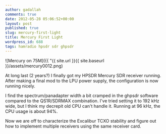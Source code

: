 ```yaml
---
author: gadallah
comments: true
date: 2012-05-28 05:06:52+00:00
layout: post
published: true
slug: mercury-first-light
title: Mercury First Light
wordpress_id: 688
tags: hamradio hpsdr sdr ghpsdr
---
```


![Mercury on 75M]({{ "{{ site.url }}{{ site.baseurl }}/assets/mercury0012.png)

At long last (2 years?) I finally got my HPSDR Mercury SDR receiver
running. After making a final mod to the LPU power supply, the
configuration is now running nicely.

I find the spectrum/panadapter width a bit cramped in the ghpsdr
software compared to the QS1R/SDRMAX combination. I've tried setting
it to 192 kHz wide, but I think my decrepit old CPU can't handle
it. Running at 96 kHz, the CPU usage is about 94%.

Now we are off to characterize the Excalibur TCXO stability and figure
out how to implement multiple receivers using the same receiver card.
